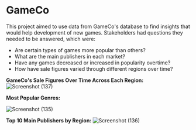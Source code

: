 # GameCo

This project aimed to use data from GameCo's database to find insights that would help development of new games. Stakeholders had questions they needed to be answered, which were:

- Are certain types of games more popular than others?
- What are the main publishers  in each market?
- Have any games decreased or increased in popularity overtime?
- How have sale figures varied through different regions over time? 


**GameCo's Sale Figures Over Time Across Each Region:**
![Screenshot (137)](https://user-images.githubusercontent.com/93872864/142053392-880b758b-3439-45ea-815f-73f63326fa31.png)


**Most Popular Genres:**

![Screenshot (135)](https://user-images.githubusercontent.com/93872864/142043411-5b8ce79e-01ae-459a-8a45-18cdafea92b3.png)


**Top 10 Main Publishers by Region:**
![Screenshot (136)](https://user-images.githubusercontent.com/93872864/142051412-cb5a1dc8-0128-4b4b-b77e-a8c14a9e14fc.png)



